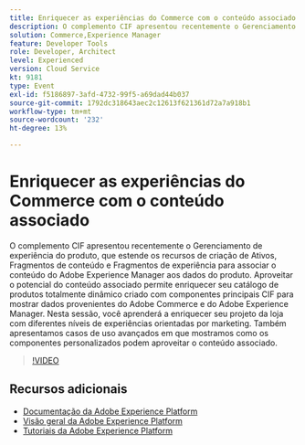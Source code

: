 ```yaml
---
title: Enriquecer as experiências do Commerce com o conteúdo associado
description: O complemento CIF apresentou recentemente o Gerenciamento de experiência do produto, que estende os recursos de criação de Ativos, Fragmentos de conteúdo e Fragmentos de experiência para associar o conteúdo do Adobe Experience Manager aos dados do produto. Aproveitar o potencial do conteúdo associado permite enriquecer seu catálogo de produtos totalmente dinâmico criado com componentes principais CIF para mostrar dados provenientes do Adobe Commerce e do Adobe Experience Manager. Nesta sessão, você aprenderá a enriquecer seu projeto da loja com diferentes níveis de experiências orientadas por marketing. Também apresentamos casos de uso avançados em que mostramos como os componentes personalizados podem aproveitar o conteúdo associado.
solution: Commerce,Experience Manager
feature: Developer Tools
role: Developer, Architect
level: Experienced
version: Cloud Service
kt: 9181
type: Event
exl-id: f5186897-3afd-4732-99f5-a69dad44b037
source-git-commit: 1792dc318643aec2c12613f621361d72a7a918b1
workflow-type: tm+mt
source-wordcount: '232'
ht-degree: 13%

---
```


# Enriquecer as experiências do Commerce com o conteúdo associado

O complemento CIF apresentou recentemente o Gerenciamento de experiência do produto, que estende os recursos de criação de Ativos, Fragmentos de conteúdo e Fragmentos de experiência para associar o conteúdo do Adobe Experience Manager aos dados do produto. Aproveitar o potencial do conteúdo associado permite enriquecer seu catálogo de produtos totalmente dinâmico criado com componentes principais CIF para mostrar dados provenientes do Adobe Commerce e do Adobe Experience Manager. Nesta sessão, você aprenderá a enriquecer seu projeto da loja com diferentes níveis de experiências orientadas por marketing. Também apresentamos casos de uso avançados em que mostramos como os componentes personalizados podem aproveitar o conteúdo associado.

>[!VIDEO](https://video.tv.adobe.com/v/337772/?quality=12&learn=on&hidetitle=true)

## Recursos adicionais

- [Documentação da Adobe Experience Platform](https://experienceleague.adobe.com/docs/experience-platform.html?lang=pt-BR)
- [Visão geral da Adobe Experience Platform](https://experienceleague.adobe.com/docs/experience-platform/landing/home.html?lang=pt-BR)
- [Tutoriais da Adobe Experience Platform](https://experienceleague.adobe.com/docs/platform-learn/tutorials/overview.html?lang=pt-BR)
